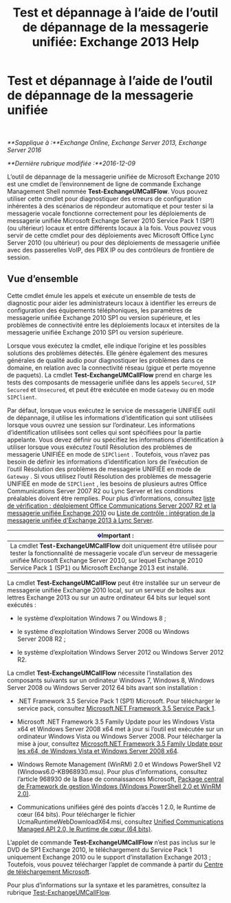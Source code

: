 ﻿---
title: 'Test et dépannage à l’aide de l’outil de dépannage de la messagerie unifiée: Exchange 2013 Help'
TOCTitle: Test et dépannage à l’aide de l’outil de dépannage de la messagerie unifiée
ms:assetid: 1fab2e52-bd2d-4e46-b222-53fee9d34cba
ms:mtpsurl: https://technet.microsoft.com/fr-fr/library/Gg621148(v=EXCHG.150)
ms:contentKeyID: 56269363
ms.date: 05/23/2018
mtps_version: v=EXCHG.150
ms.translationtype: MT
---

# Test et dépannage à l’aide de l’outil de dépannage de la messagerie unifiée

 

_**Sapplique à :**Exchange Online, Exchange Server 2013, Exchange Server 2016_

_**Dernière rubrique modifiée :**2016-12-09_

L’outil de dépannage de la messagerie unifiée de Microsoft Exchange 2010 est une cmdlet de l’environnement de ligne de commande Exchange Management Shell nommée **Test-ExchangeUMCallFlow**. Vous pouvez utiliser cette cmdlet pour diagnostiquer des erreurs de configuration inhérentes à des scénarios de répondeur automatique et pour tester si la messagerie vocale fonctionne correctement pour les déploiements de messagerie unifiée Microsoft Exchange Server 2010 Service Pack 1 (SP1) (ou ultérieur) locaux et entre différents locaux à la fois. Vous pouvez vous servir de cette cmdlet pour des déploiements avec Microsoft Office Lync Server 2010 (ou ultérieur) ou pour des déploiements de messagerie unifiée avec des passerelles VoIP, des PBX IP ou des contrôleurs de frontière de session.

## Vue d’ensemble

Cette cmdlet émule les appels et exécute un ensemble de tests de diagnostic pour aider les administrateurs locaux à identifier les erreurs de configuration des équipements téléphoniques, les paramètres de messagerie unifiée Exchange 2010 SP1 ou version supérieure, et les problèmes de connectivité entre les déploiements locaux et intersites de la messagerie unifiée Exchange 2010 SP1 ou version supérieure.

Lorsque vous exécutez la cmdlet, elle indique l’origine et les possibles solutions des problèmes détectés. Elle génère également des mesures générales de qualité audio pour diagnostiquer les problèmes dans ce domaine, en relation avec la connectivité réseau (gigue et perte moyenne de paquets). La cmdlet **Test-ExchangeUMCallFlow** prend en charge les tests des composants de messagerie unifiée dans les appels `Secured`, `SIP Secured` et `Unsecured`, et peut être exécutée en mode `Gateway` ou en mode `SIPClient`.

Par défaut, lorsque vous exécutez le service de messagerie UNIFIÉE outil de dépannage, il utilise les informations d’identification qui sont utilisées lorsque vous ouvrez une session sur l’ordinateur. Les informations d’identification utilisées sont celles qui sont spécifiées pour la partie appelante. Vous devez définir ou spécifiez les informations d’identification à utiliser lorsque vous exécutez l’outil Résolution des problèmes de messagerie UNIFIÉE en mode de `SIPClient` . Toutefois, vous n’avez pas besoin de définir les informations d’identification lors de l’exécution de l’outil Résolution des problèmes de messagerie UNIFIÉE en mode de `Gateway` . Si vous utilisez l’outil Résolution des problèmes de messagerie UNIFIÉE en mode de `SIPClient` , les besoins de plusieurs autres Office Communications Server 2007 R2 ou Lync Server et les conditions préalables doivent être remplies. Pour plus d’informations, consultez [liste de vérification : déploiement Office Communications Server 2007 R2 et la messagerie unifiée Exchange 2010](https://go.microsoft.com/fwlink/p/?linkid=311961) ou [Liste de contrôle : intégration de la messagerie unifiée d'Exchange 2013 à Lync Server](checklist-integrate-exchange-2013-um-with-lync-server-exchange-2013-help.md).

<table>
<thead>
<tr class="header">
<th><img src="images/JJ159813.important(EXCHG.150).gif" title="Important" alt="Important" />Important :</th>
</tr>
</thead>
<tbody>
<tr class="odd">
<td>La cmdlet <strong>Test-ExchangeUMCallFlow</strong> doit uniquement être utilisée pour tester la fonctionnalité de messagerie vocale d’un serveur de messagerie unifiée Microsoft Exchange Server 2010, sur lequel Exchange 2010 Service Pack 1 (SP1) ou Microsoft Exchange 2013 est installé.</td>
</tr>
</tbody>
</table>


La cmdlet **Test-ExchangeUMCallFlow** peut être installée sur un serveur de messagerie unifiée Exchange 2010 local, sur un serveur de boîtes aux lettres Exchange 2013 ou sur un autre ordinateur 64 bits sur lequel sont exécutés :

  - le système d’exploitation Windows 7 ou Windows 8 ;

  - le système d’exploitation Windows Server 2008 ou Windows Server 2008 R2 ;

  - le système d’exploitation Windows Server 2012 ou Windows Server 2012 R2.

La cmdlet **Test-ExchangeUMCallFlow** nécessite l’installation des composants suivants sur un ordinateur Windows 7, Windows 8, Windows Server 2008 ou Windows Server 2012 64 bits avant son installation :

  - .NET Framework 3.5 Service Pack 1 (SP1) Microsoft. Pour télécharger le service pack, consultez [Microsoft.NET Framework 3.5 Service Pack 1](https://go.microsoft.com/fwlink/p/?linkid=152380).

  - Microsoft .NET Framework 3.5 Family Update pour les Windows Vista x64 et Windows Server 2008 x64 met à jour si l’outil est exécutée sur un ordinateur Windows Vista ou Windows Server 2008. Pour télécharger la mise à jour, consultez [Microsoft.NET Framework 3.5 Family Update pour les x64, de Windows Vista et Windows Server 2008 x64](https://go.microsoft.com/fwlink/p/?linkid=178998).

  - Windows Remote Management (WinRM) 2.0 et Windows PowerShell V2 (Windows6.0-KB968930.msu). Pour plus d’informations, consultez l’article 968930 de la Base de connaissances Microsoft, [Package central de Framework de gestion Windows (Windows PowerShell 2.0 et WinRM 2.0)](http://go.microsoft.com/fwlink/p/?linkid=3052%26kbid=968930).

  - Communications unifiées géré des points d’accès 1 2.0, le Runtime de cœur (64 bits). Pour télécharger le fichier UcmaRuntimeWebDownloadX64.msi, consultez [Unified Communications Managed API 2.0, le Runtime de cœur (64 bits)](https://go.microsoft.com/fwlink/p/?linkid=198175).

L’applet de commande **Test-ExchangeUMCallFlow** n’est pas inclus sur le DVD de SP1 Exchange 2010, le téléchargement du Service Pack 1 uniquement Exchange 2010 ou le support d’installation Exchange 2013 ; Toutefois, vous pouvez télécharger l’applet de commande à partir du [Centre de téléchargement Microsoft](https://go.microsoft.com/fwlink/p/?linkid=182625).

Pour plus d’informations sur la syntaxe et les paramètres, consultez la rubrique [Test-ExchangeUMCallFlow](https://technet.microsoft.com/fr-fr/library/ff630913\(v=exchg.150\)).

